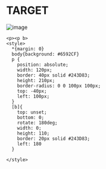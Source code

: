 # TARGET

![image](https://github.com/gaschneider/cssbattle/assets/16023844/d921d1a2-6f07-423a-8fd5-cc72c7a6f6ed)

```
<p><p b>
<style>
  *{margin: 0}
  body{background: #6592CF}
  p {
    position: absolute;
    width: 120px;
    border: 40px solid #243D83;
    height: 210px;
    border-radius: 0 0 100px 100px;
    top: -40px;
    left: 100px;
  }
  [b]{
    top: unset;
    bottom: 0;
    rotate: 180deg;
    width: 0;
    height: 110;
    border: 20px solid #243D83;
    left: 180
  }
  
</style>
```

